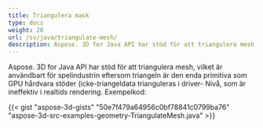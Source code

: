 ```yaml
---
title: Triangulera mask
type: docs
weight: 20
url: /sv/java/triangulate-mesh/
description: Aspose. 3D for Java API har stöd för att triangulera mesh, vilket är användbart för spelindustrin eftersom triangeln är den enda primitiva som GPU hårdvara stöder (icke-triangeldata trianguleras i driver- Nivå, som är ineffektiv i realtids rendering.
---
```

Aspose. 3D for Java API har stöd för att triangulera mesh, vilket är användbart för spelindustrin eftersom triangeln är den enda primitiva som GPU hårdvara stöder (icke-triangeldata trianguleras i driver- Nivå, som är ineffektiv i realtids rendering. Exempelkod:

{{< gist "aspose-3d-gists" "50e7f479a64956c0bf78841c0799ba76" "aspose-3d-src-examples-geometry-TriangulateMesh.java" >}}




